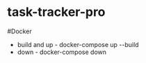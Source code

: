 # task-tracker-pro

#Docker
 * build and up - docker-compose up --build
 * down - docker-compose down